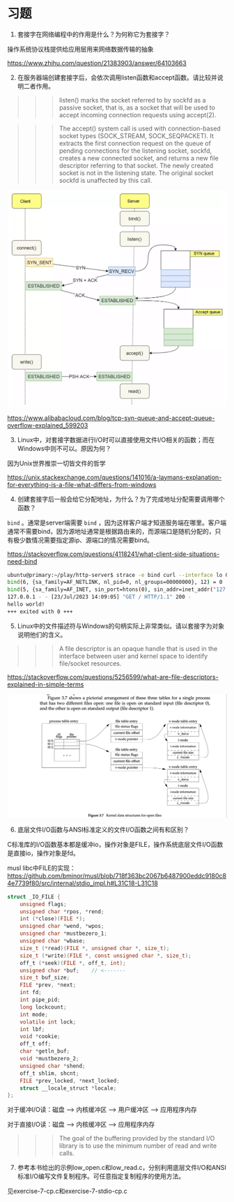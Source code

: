 # 习题

1. 套接字在网络编程中的作用是什么？为何称它为套接字？

操作系统协议栈提供给应用层用来网络数据传输的抽象

https://www.zhihu.com/question/21383903/answer/64103663

2. 在服务器端创建套接字后，会依次调用listen函数和accept函数。请比较并说明二者作用。

>>> listen() marks the socket referred to by sockfd as a passive socket, that is, as a socket that will be used to accept incoming connection requests using accept(2).

>>> The accept() system call is used with connection-based socket types (SOCK_STREAM, SOCK_SEQPACKET).  It extracts the first connection request on the queue of pending connections for the listening socket, sockfd, creates a new connected socket, and returns a new file descriptor referring to that socket.  The newly created socket is not in the listening state.  The original socket sockfd is unaffected by this call.

![tcp-backlog-diagram](.images/tcp-backlog.png)

https://www.alibabacloud.com/blog/tcp-syn-queue-and-accept-queue-overflow-explained_599203


3. Linux中，对套接字数据进行I/O时可以直接使用文件I/O相关的函数；而在Windows中则不可以。原因为何？

因为Unix世界推崇一切皆文件的哲学

https://unix.stackexchange.com/questions/141016/a-laymans-explanation-for-everything-is-a-file-what-differs-from-windows


4. 创建套接字后一般会给它分配地址，为什么？为了完成地址分配需要调用哪个函数？

`bind` 。通常是server端需要 `bind` ，因为这样客户端才知道服务端在哪里。客户端通常不需要bind，因为源地址通常是根据路由来的，而源端口是随机分配的，只有极少数情况需要指定源ip、源端口的情况需要bind。

https://stackoverflow.com/questions/4118241/what-client-side-situations-need-bind

``` bash
ubuntu@primary:~/play/http-server$ strace -e bind curl --interface lo 0.0.0.0:8000
bind(6, {sa_family=AF_NETLINK, nl_pid=0, nl_groups=00000000}, 12) = 0
bind(5, {sa_family=AF_INET, sin_port=htons(0), sin_addr=inet_addr("127.0.0.1")}, 16) = 0
127.0.0.1 - - [23/Jul/2023 14:09:05] "GET / HTTP/1.1" 200 -
hello world!
+++ exited with 0 +++
```

5. Linux中的文件描述符与Windows的句柄实际上非常类似。请以套接字为对象说明他们的含义。

>>> A file descriptor is an opaque handle that is used in the interface between user and kernel space to identify file/socket resources.

https://stackoverflow.com/questions/5256599/what-are-file-descriptors-explained-in-simple-terms

![unix-fd](.images/unix-fd.png)


6. 底层文件I/O函数与ANSI标准定义的文件I/O函数之间有和区别？

C标准库的I/O函数基本都是缓冲io，操作对象是FILE，操作系统底层文件I/O函数是直接io，操作对象是fd。

musl libc中FILE的实现：
https://github.com/bminor/musl/blob/718f363bc2067b6487900eddc9180c84e7739f80/src/internal/stdio_impl.h#L31C18-L31C18

``` c
struct _IO_FILE {
	unsigned flags;
	unsigned char *rpos, *rend;
	int (*close)(FILE *);
	unsigned char *wend, *wpos;
	unsigned char *mustbezero_1;
	unsigned char *wbase;
	size_t (*read)(FILE *, unsigned char *, size_t);
	size_t (*write)(FILE *, const unsigned char *, size_t);
	off_t (*seek)(FILE *, off_t, int);
	unsigned char *buf;    // <-------
	size_t buf_size;
	FILE *prev, *next;
	int fd;
	int pipe_pid;
	long lockcount;
	int mode;
	volatile int lock;
	int lbf;
	void *cookie;
	off_t off;
	char *getln_buf;
	void *mustbezero_2;
	unsigned char *shend;
	off_t shlim, shcnt;
	FILE *prev_locked, *next_locked;
	struct __locale_struct *locale;
};
```

对于缓冲I/O读：磁盘 --> 内核缓冲区 --> 用户缓冲区 --> 应用程序内存

对于直接I/O读：磁盘 --> 内核缓冲区 --> 应用程序内存

>>> The goal of the buffering provided by the standard I/O library is to use the minimum number of read and write calls.

7. 参考本书给出的示例low_open.c和low_read.c，分别利用底层文件I/O和ANSI标准I/O编写文件复制程序。可任意指定复制程序的使用方法。

见exercise-7-cp.c和exercise-7-stdio-cp.c

